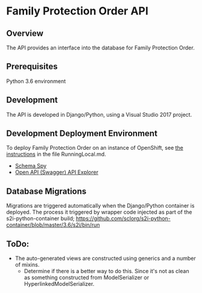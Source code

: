 # Family Protection Order API

## Overview

The API provides an interface into the database for Family Protection Order.

## Prerequisites

Python 3.6 environment

## Development

The API is developed in Django/Python, using a Visual Studio 2017 project.

## Development Deployment Environment

To deploy Family Protection Order on an instance of OpenShift, see [the instructions](../RunningLocal.md) in the file RunningLocal.md.

- [Schema Spy](http://schema-spy-qjtfov.pathfinder.gov.bc.ca/)
- [Open API (Swagger) API Explorer](http://django-qjtfov.pathfinder.gov.bc.ca/api/v1/)

## Database Migrations

Migrations are triggered automatically when the Django/Python container is deployed.  The process it triggered by wrapper code injected as part of the s2i-python-container build; https://github.com/sclorg/s2i-python-container/blob/master/3.6/s2i/bin/run

## ToDo:
- The auto-generated views are constructed using generics and a number of mixins.
  - Determine if there is a better way to do this.  Since it's not as clean as something constructed from ModelSerializer or HyperlinkedModelSerializer.
